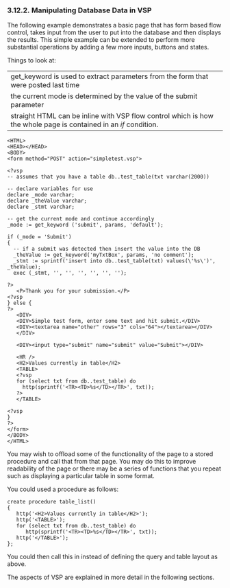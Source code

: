 <div>

<div>

<div>

<div>

### 3.12.2. Manipulating Database Data in VSP

</div>

</div>

</div>

The following example demonstrates a basic page that has form based flow
control, takes input from the user to put into the database and then
displays the results. This simple example can be extended to perform
more substantial operations by adding a few more inputs, buttons and
states.

Things to look at:

|                                                                                                                                                |
|------------------------------------------------------------------------------------------------------------------------------------------------|
| get_keyword is used to extract parameters from the form that were posted last time                                                             |
| the current mode is determined by the value of the submit parameter                                                                            |
| straight HTML can be inline with VSP flow control which is how the whole page is contained in an <span class="emphasis">*if*</span> condition. |

``` programlisting
<HTML>
<HEAD></HEAD>
<BODY>
<form method="POST" action="simpletest.vsp">

<?vsp
-- assumes that you have a table db..test_table(txt varchar(2000))

-- declare variables for use
declare _mode varchar;
declare _theValue varchar;
declare _stmt varchar;

-- get the current mode and continue accordingly
_mode := get_keyword ('submit', params, 'default');

if (_mode = 'Submit')
{
  -- if a submit was detected then insert the value into the DB
  _theValue := get_keyword('myTxtBox', params, 'no comment');
  _stmt := sprintf('insert into db..test_table(txt) values(\'%s\')', _theValue);
  exec (_stmt, '', '', '', '', '', '');

?>
   <P>Thank you for your submission.</P>
<?vsp
} else {
?>
   <DIV>
   <DIV>Simple test form, enter some text and hit submit.</DIV>
   <DIV><textarea name="other" rows="3" cols="64"></textarea></DIV>
   </DIV>

   <DIV><input type="submit" name="submit" value="Submit"></DIV>

   <HR />
   <H2>Values currently in table</H2>
   <TABLE>
   <?vsp
   for (select txt from db..test_table) do
     http(sprintf('<TR><TD>%s</TD></TR>', txt));
   ?>
   </TABLE>

<?vsp
}
?>
</form>
</BODY>
</HTML>
```

You may wish to offload some of the functionality of the page to a
stored procedure and call that from that page. You may do this to
improve readability of the page or there may be a series of functions
that you repeat such as displaying a particular table in some format.

You could used a procedure as follows:

``` programlisting
create procedure table_list()
{
   http('<H2>Values currently in table</H2>');
   http('<TABLE>');
   for (select txt from db..test_table) do
      http(sprintf('<TR><TD>%s</TD></TR>', txt));
   http('</TABLE>');
};
```

You could then call this in instead of defining the query and table
layout as above.

The aspects of VSP are explained in more detail in the following
sections.

</div>
